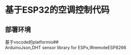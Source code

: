 # 基于ESP32的空调控制代码 

## 部署环境
基于vscode的platformio##  
ArduinoJson,DHT sensor library for ESPx,IRremoteESP8266
